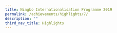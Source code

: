 ```yaml
---
title: Ningbo Internationalisation Programme 2019
permalink: /achievements/highlights/7/
description: ""
third_nav_title: Highlights
---
```

